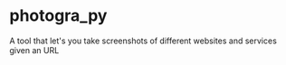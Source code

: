 # photogra_py
A tool that let's you take screenshots of different websites and services given an URL
